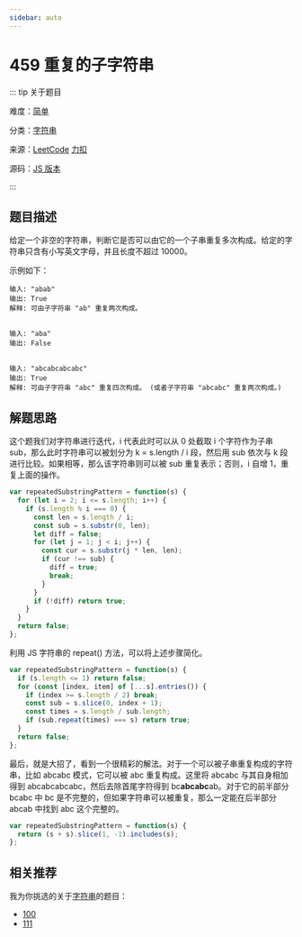 ```yaml
---
sidebar: auto
---
```


# 459 重复的子字符串

::: tip 关于题目

难度：[简单](/solution/easy/)

分类：[字符串](/art/string.html)

来源：[LeetCode](https://leetcode.com/problems/repeated-substring-pattern/)  [力扣](https://leetcode-cn.com/problems/repeated-substring-pattern/)

源码：[JS 版本](https://github.com/swpuLeo/cattle/blob/master/src/easy/RepeatedSubstringPattern.js)

:::



## 题目描述

给定一个非空的字符串，判断它是否可以由它的一个子串重复多次构成。给定的字符串只含有小写英文字母，并且长度不超过 10000。

示例如下：

```
输入: "abab"
输出: True
解释: 可由子字符串 "ab" 重复两次构成。


输入: "aba"
输出: False


输入: "abcabcabcabc"
输出: True
解释: 可由子字符串 "abc" 重复四次构成。 (或者子字符串 "abcabc" 重复两次构成。)
```



## 解题思路

这个题我们对字符串进行迭代，i 代表此时可以从 0 处截取 i 个字符作为子串 sub，那么此时字符串可以被划分为 k = s.length / i 段，然后用 sub 依次与 k 段进行比较。如果相等，那么该字符串则可以被 sub 重复表示；否则，i 自增 1，重复上面的操作。

```js
var repeatedSubstringPattern = function(s) {
  for (let i = 2; i <= s.length; i++) {
    if (s.length % i === 0) {
      const len = s.length / i;
      const sub = s.substr(0, len);
      let diff = false;
      for (let j = 1; j < i; j++) {
        const cur = s.substr(j * len, len);
        if (cur !== sub) {
          diff = true;
          break;
        }
      }
      if (!diff) return true;
    }
  }
  return false;
};
```



利用 JS 字符串的 repeat() 方法，可以将上述步骤简化。

```js
var repeatedSubstringPattern = function(s) {
  if (s.length <= 1) return false;
  for (const [index, item] of [...s].entries()) {
    if (index >= s.length / 2) break;
    const sub = s.slice(0, index + 1);
    const times = s.length / sub.length;
    if (sub.repeat(times) === s) return true;
  }
  return false;
};
```



最后，就是大招了，看到一个很精彩的解法。对于一个可以被子串重复构成的字符串，比如 abcabc 模式，它可以被 abc 重复构成。这里将 abcabc 与其自身相加得到 abcabcabcabc，然后去除首尾字符得到 bc**abcabc**ab。对于它的前半部分 bcabc 中 bc 是不完整的，但如果字符串可以被重复，那么一定能在后半部分 abcab 中找到 abc 这个完整的。

```js
var repeatedSubstringPattern = function(s) {
  return (s + s).slice(1, -1).includes(s);
};
```



## 相关推荐

我为你挑选的关于[字符串](/art/string.html)的题目：

- [100]()
- [111]()
